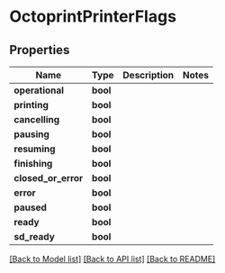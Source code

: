 # OctoprintPrinterFlags


## Properties
Name | Type | Description | Notes
------------ | ------------- | ------------- | -------------
**operational** | **bool** |  | 
**printing** | **bool** |  | 
**cancelling** | **bool** |  | 
**pausing** | **bool** |  | 
**resuming** | **bool** |  | 
**finishing** | **bool** |  | 
**closed_or_error** | **bool** |  | 
**error** | **bool** |  | 
**paused** | **bool** |  | 
**ready** | **bool** |  | 
**sd_ready** | **bool** |  | 

[[Back to Model list]](../README.md#documentation-for-models) [[Back to API list]](../README.md#documentation-for-api-endpoints) [[Back to README]](../README.md)


